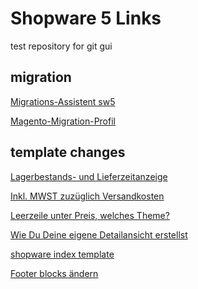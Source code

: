 # Shopware 5 Links
test repository for git gui

## migration
[Migrations-Assistent sw5](https://store.shopware.com/swag257162657297f/migrations-assistent.html)

[Magento-Migration-Profil](https://store.shopware.com/swag156421341964f/magento-migration-profil.html)

## template changes


[Lagerbestands- und Lieferzeitanzeige](https://docs.shopware.com/de/shopware-5-de/produkte-und-kategorien/lagerbestands-und-lieferzeitanzeige)

[Inkl. MWST zuzüglich Versandkosten](https://forum.shopware.com/t/inkl-mwst-zuzueglich-versandkosten/93183)

[Leerzeile unter Preis, welches Theme?](https://forum.shopware.com/t/leerzeile-unter-preis-welches-theme/35432/5)

[Wie Du Deine eigene Detailansicht erstellst](https://www.8mylez.com/blog/eigene-detailansicht-erstellen/)

[shopware index template](https://github.com/shopware/shopware/blob/5.7/themes/Frontend/Bare/frontend/index/index.tpl)

[Footer blocks ändern](https://forum.shopware.com/t/block-in-footer-hinzufugen-aber-wie/40560)
[]()
